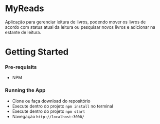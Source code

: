 # MyReads

Aplicação para gerenciar leitura de livros, podendo mover os livros de acordo com status atual da leitura ou pesquisar novos livros e adicionar na estante de leitura. 

# Getting Started

### Pre-requisits
* NPM

### Running the App
* Clone ou faça download do repositório
* Execute dentro do projeto `npm install` no terminal
* Execute dentro do projeto `npm start`
* Navegação `http://localhost:3000/`

